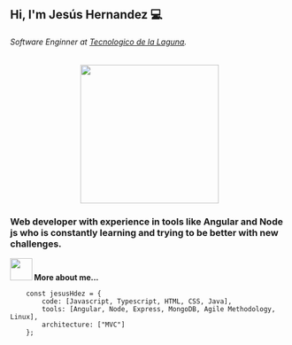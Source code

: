 ## Hi, I'm Jesús Hernandez :computer:
###### Software Enginner at [Tecnologico de la Laguna](http://www.itlalaguna.edu.mx/ "Tecnologico de la Laguna").

<div>
    <p style = 'text-align:center;'>
    <img src="https://media4.giphy.com/media/SWoSkN6DxTszqIKEqv/giphy.gif?cid=ecf05e47p2xa7pwfvovozwc12r7ssdgmwjowte1rwa9inn4l&rid=giphy.gif&ct=g?format=jpg&name=small" width="250px">
    </p>
<div/>

### Web developer with experience in tools like Angular and Node js who is constantly learning and trying to be better with new challenges. 

<div>
    <p style = 'font-weight: bold;'>
    <img src="https://cdn-icons-png.flaticon.com/512/5828/5828033.png?format=jpg&name=small" width         ="40px"> 
    More about me...
    <p/>
<div/>

```
    const jesusHdez = {
        code: [Javascript, Typescript, HTML, CSS, Java],
        tools: [Angular, Node, Express, MongoDB, Agile Methodology, Linux],
        architecture: ["MVC"]
    };
```

